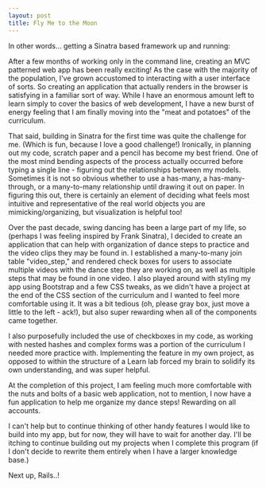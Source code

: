 ```yaml
---
layout: post
title: Fly Me to the Moon
---
```

In other words... getting a Sinatra based framework up and running:

After a few months of working only in the command line, creating an MVC patterned web app has been really exciting!  As the case with the majority of the population, I've grown accustomed to interacting with a user interface of sorts.  So creating an application that actually renders in the browser is satisfying in a familiar sort of way.  While I have an enormous amount left to learn simply to cover the basics of web development, I have a new burst of energy feeling that I am finally moving into the "meat and potatoes" of the curriculum.  

That said, building in Sinatra for the first time was quite the challenge for me.  (Which is fun, because I love a good challenge!)  Ironically, in planning out my code, scratch paper and a pencil has become my best friend.  One of the most mind bending aspects of the process actually occurred before typing a single line - figuring out the relationships between my models.  Sometimes it is not so obvious whether to use a has-many, a has-many-through, or a many-to-many relationship until drawing it out on paper.   In figuring this out, there is certainly an element of deciding what feels most intuitive and representative of the real world objects you are mimicking/organizing, but visualization is helpful too!

Over the past decade, swing dancing has been a large part of my life, so (perhaps I was feeling inspired by Frank Sinatra), I decided to create an application that can help with organization of dance steps to practice and the video clips they may be found in.  I established a many-to-many join table "video_step," and rendered check boxes for users to associate multiple videos with the dance step they are working on, as well as multiple steps that may be found in one video.  I also played around with styling my app using Bootstrap and a few CSS tweaks, as we didn't have a project at the end of the CSS section of the curriculum and I wanted to feel more comfortable using it.  It was a bit tedious (oh, please gray box, just move a little to the left - ack!), but also super rewarding when all of the components came together.

I also purposefully included the use of checkboxes in my code, as working with nested hashes and complex forms was a portion of the curriculum I needed more practice with. Implementing the feature in my own project, as opposed to within the structure of a Learn lab forced my brain to solidify its own understanding, and was super helpful. 

At the completion of this project, I am feeling much more comfortable with the nuts and bolts of a basic web application, not to mention, I now have a fun application to help me organize my dance steps!  Rewarding on all accounts.

I can't help but to continue thinking of other handy features I would like to build into my app, but for now, they will have to wait for another day. I'll be itching to continue building out my projects when I complete this program (if I don't decide to rewrite them entirely when I have a larger knowledge base.)

Next up, Rails..!


 

